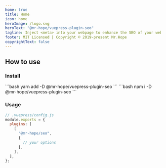 ```yaml
---
home: true
title: Home
icon: home
heroImage: /logo.svg
heroText: "@mr-hope/vuepress-plugin-seo"
tagline: Inject <meta> into your webpage to enhance the SEO of your webpage.
footer: MIT Licensed | Copyright © 2019-present Mr.Hope
copyrightText: false
---
```


## How to use

### Install

<CodeGroup>
<CodeGroupItem title="yarn">
```bash
yarn add -D @mr-hope/vuepress-plugin-seo
```
</CodeGroupItem>

<CodeGroupItem title="npm">
```bash
npm i -D @mr-hope/vuepress-plugin-seo
```
</CodeGroupItem>
</CodeGroup>

### Usage

```js
// .vuepress/config.js
module.exports = {
  plugins: [
    [
      "@mr-hope/seo",
      {
        // your options
      },
    ],
  ],
};
```
